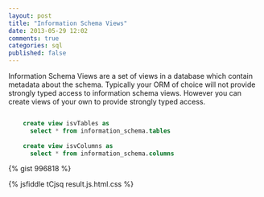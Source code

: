 ```yaml
---
layout: post
title: "Information Schema Views"
date: 2013-05-29 12:02
comments: true
categories: sql
published: false
---
```


Information Schema Views are a set of views in a database which contain metadata about the schema. 
Typically your ORM of choice will not provide strongly typed access to information schema views. 
However you can create views of your own to provide strongly typed access. 

<!-- more -->
``` sql Create Information Schema View 

    create view isvTables as 
      select * from information_schema.tables
    
    create view isvColumns as 
      select * from information_schema.columns
```

{% gist 996818 %}

{% jsfiddle tCjsq result.js.html.css %}


